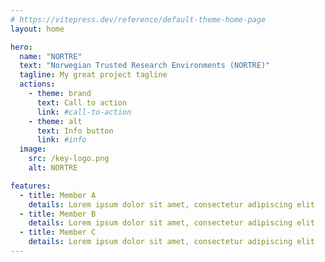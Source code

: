 ```yaml
---
# https://vitepress.dev/reference/default-theme-home-page
layout: home

hero:
  name: "NORTRE"
  text: "Norwegian Trusted Research Environments (NORTRE)"
  tagline: My great project tagline
  actions:
    - theme: brand
      text: Call to action
      link: #call-to-action
    - theme: alt
      text: Info button
      link: #info
  image:
    src: /key-logo.png
    alt: NORTRE

features:
  - title: Member A
    details: Lorem ipsum dolor sit amet, consectetur adipiscing elit
  - title: Member B
    details: Lorem ipsum dolor sit amet, consectetur adipiscing elit
  - title: Member C
    details: Lorem ipsum dolor sit amet, consectetur adipiscing elit
---
```

